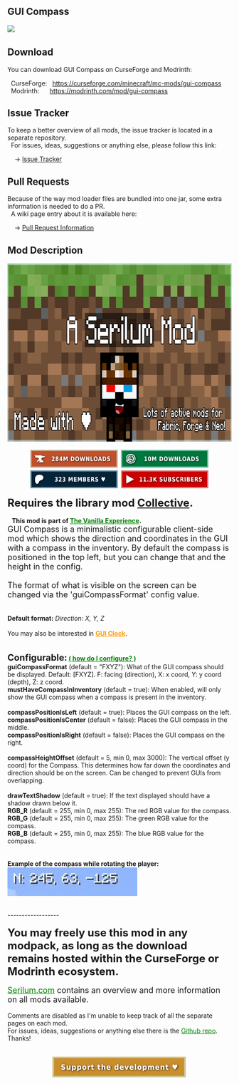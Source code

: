 <h2>GUI Compass</h2>
<p><a href="https://github.com/Serilum/GUI-Compass"><img src="https://serilum.com/assets/data/logo/gui-compass.png"></a></p><h2>Download</h2>
<p>You can download GUI Compass on CurseForge and Modrinth:</p><p>&nbsp;&nbsp;CurseForge: &nbsp;&nbsp;<a href="https://curseforge.com/minecraft/mc-mods/gui-compass">https://curseforge.com/minecraft/mc-mods/gui-compass</a><br>&nbsp;&nbsp;Modrinth: &nbsp;&nbsp;&nbsp;&nbsp;&nbsp;<a href="https://modrinth.com/mod/gui-compass">https://modrinth.com/mod/gui-compass</a></p>
<h2>Issue Tracker</h2>
<p>To keep a better overview of all mods, the issue tracker is located in a separate repository.<br>&nbsp;&nbsp;For issues, ideas, suggestions or anything else, please follow this link:</p>
<p>&nbsp;&nbsp;&nbsp;&nbsp;-> <a href="https://serilum.com/url/issue-tracker">Issue Tracker</a></p>
<h2>Pull Requests</h2>
<p>Because of the way mod loader files are bundled into one jar, some extra information is needed to do a PR.<br>&nbsp;&nbsp;A wiki page entry about it is available here:</p>
<p>&nbsp;&nbsp;&nbsp;&nbsp;-> <a href="https://serilum.com/url/pull-requests">Pull Request Information</a></p>
<h2>Mod Description</h2>
<p style="text-align:center"><a href="https://serilum.com/" rel="nofollow"><img src="https://github.com/Serilum/.cdn/raw/main/description/header/header.png" alt="" width="838" height="400"></a></p>
<p style="text-align:center"><a href="https://curseforge.com/members/serilum/projects" rel="nofollow"><img src="https://raw.githubusercontent.com/Serilum/.data-workflow/main/badges/svg/curseforge.svg" width="200"></a> <a href="https://modrinth.com/user/Serilum" rel="nofollow"><img src="https://raw.githubusercontent.com/Serilum/.data-workflow/main/badges/svg/modrinth.svg" width="200"></a> <a href="https://patreon.com/serilum" rel="nofollow"><img src="https://raw.githubusercontent.com/Serilum/.data-workflow/main/badges/svg/patreon.svg" width="200"></a> <a href="https://youtube.com/@serilum" rel="nofollow"><img src="https://raw.githubusercontent.com/Serilum/.data-workflow/main/badges/svg/youtube.svg" width="200"></a></p>
<p><strong><span style="font-size:24px">Requires the library mod&nbsp;<a style="font-size:24px" href="https://curseforge.com/minecraft/mc-mods/collective" rel="nofollow">Collective</a>.</span></strong><strong>&nbsp;<br><br> &nbsp; &nbsp;This mod is part of <span style="color:#008000"><a style="color:#008000" href="https://curseforge.com/minecraft/modpacks/the-vanilla-experience" rel="nofollow">The Vanilla Experience</a></span>.</strong><br><span style="font-size:18px">GUI Compass is a minimalistic configurable client-side mod which shows the direction and coordinates in the GUI with a compass in the inventory. By default the compass is positioned in the top left, but you can change that and the height in the config.<br><br>The format of what is visible on the screen can be changed via the 'guiCompassFormat' config value.</span><br><br><br><strong>Default format:</strong>&nbsp;<em>Direction: X, Y, Z<br><br></em>You may also be interested in <span style="color:#f90"><strong><a style="color:#f90" href="https://curseforge.com/minecraft/mc-mods/gui-clock" rel="nofollow">GUI Clock</a></strong></span>.<br><br><br><strong><span style="font-size:20px">Configurable:</span> <span style="color:#008000;font-size:14px"><a style="color:#008000" href="https://github.com/Serilum/.information/wiki/how-to-configure-mods" rel="nofollow">(&nbsp;how do I configure?&nbsp;)</a></span><br></strong><strong>guiCompassFormat</strong>&nbsp;(default = "FXYZ"): What of the GUI compass should be displayed. Default: [FXYZ]. F: facing (direction), X: x coord, Y: y coord (depth), Z: z coord.<strong><br>mustHaveCompassInInventory</strong>&nbsp;(default = true):&nbsp;When enabled, will only show the GUI compass when a compass is present in the inventory.<br><br><strong>compassPositionIsLeft</strong>&nbsp;(default = true):&nbsp;Places the GUI compass on the left.<br><strong>compassPositionIsCenter</strong>&nbsp;(default = false):&nbsp;Places the GUI compass in the middle.<br><strong>compassPositionIsRight</strong>&nbsp;(default = false):&nbsp;Places the GUI compass on the right.<strong><br><br>compassHeightOffset</strong>&nbsp;(default = 5, min 0, max 3000):&nbsp;The vertical offset (y coord) for the Compass. This determines how far down the coordinates and direction should be on the screen. Can be changed to prevent GUIs from overlapping.<br><br><strong>drawTextShadow</strong> (default = true): If the text displayed should have a shadow drawn below it.<br><strong>RGB_R</strong>&nbsp;(default = 255, min 0, max 255):&nbsp;The red RGB value for the compass.<br><strong>RGB_G</strong>&nbsp;(default = 255, min 0, max 255):&nbsp;The green RGB value for the compass.<br><strong>RGB_B</strong>&nbsp;(default = 255, min 0, max 255):&nbsp;The blue RGB value for the compass.<br><br><br><strong>Example of the compass while rotating the player:<br><picture><img src="https://github.com/Serilum/.cdn/raw/main/projects/gui-compass/a.gif" width="292" height="64"></picture></strong></p>
<p><br>------------------<br><br><span style="font-size:24px"><strong>You may freely use this mod in any modpack, as long as the download remains hosted within the CurseForge or Modrinth ecosystem.</strong></span><br><br><span style="font-size:18px"><a style="font-size:18px;color:#008000" href="https://serilum.com/" rel="nofollow">Serilum.com</a> contains an overview and more information on all mods available.</span><br><br><span style="font-size:14px">Comments are disabled as I'm unable to keep track of all the separate pages on each mod.</span><span style="font-size:14px"><br>For issues, ideas, suggestions or anything else there is the&nbsp;<a style="font-size:14px;color:#008000" href="https://github.com/Serilum/.issue-tracker" rel="nofollow">Github repo</a>. Thanks!</span><span style="font-size:6px"><br><br></span></p>
<p style="text-align:center"><a href="https://serilum.com/donate" rel="nofollow"><img src="https://github.com/Serilum/.cdn/raw/main/description/projects/support.svg" alt="" width="306" height="50"></a></p>